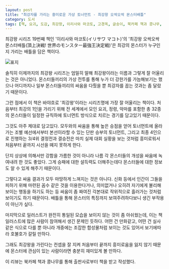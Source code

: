 ```yaml
---
layout: post
title: "최강자를 가리는 흥미로운 가상 토너먼트 - 최강왕 오싹오싹 몬스터배틀"
category: 도서
tags: [책, 요괴, 도감, 최강왕, 이리사와 마코토, 고경옥, 글송이, 북카페 책과 콩나무, 서평]
---
```


최강왕 시리즈 19번째 책인
'이리사와 마코토(イリサワ マコト)'의
'최강왕 오싹오싹 몬스터배틀(頂上決戦! 世界のモンスター最強王決定戦)'은
최강의 몬스터가 누구인지 가리는 배틀을 담은 책이다.

![표지](https://images2.imgbox.com/1f/df/1QfKGxWv_o.jpg)

솔직히 이제까지의 최강왕 시리즈는 엄밀히 말해 최강왕이라는 이름과 그렇게 잘 어울리는 것은 아니었다.
몬스터들끼리의 가상 전투를 통해 누가 더 강한가를 가늠해보기는 했으나
어디까지나 일부 몬스터들끼리의 싸움을 다뤘을 뿐
최강자를 꼽는 것과는 좀 달랐기 때문이다.

그런 점에서 이 책은 바야흐로 '최강왕'이라는 시리즈명에 가장 잘 어울리는 책이다.
처음부터 최강의 1인을 가리기 위해 전 세계에서 모인 요괴, 정령, 악마를 포함한 총 32종의 몬스터들이
일정한 규칙하에 토너먼트 방식으로 치르는 경기를 담고있기 때문이다.

그것도 아주 제대로 담고있다.
모두와의 싸움을 통해 높은 승점을 얻어 토너먼트에 올라가는 조별 예선에서부터
본선이라할 수 있는 단판 승부의 토너먼트,
그리고 최종 4인으로 진행하는 3/4위 결정전과 결승전은
마치 실제 대회 실황을 보는 것처럼 흥미로워서 처음부터 끝까지 시선을 뗴지 못하게 한다.

단지 상상에 의해서만 강함을 가름한 것이 아니라
나름 각 몬스터들의 개성을 싸움에 녹여내려 한 것도 좋았다.
그게 승패에 대한 설득력도 더해주는데다
몬스터들에 대한 정보도 알 수 있게 해주기 때문이다.

그렇다고 싸움 결과가 모두 마땅하게 느껴지는 것은 아니다.
신화 등에서 인간이 그들을 피하기 위해 마련된 꼼수 같은 것을 이용한다거나,
의미없거나 오히려 자기에게 불리해보이는 행동을 하기도 하는 등
싸움이 좀 짜여진 각본대로 작위적으로 흘러가는 것처럼 보이기도 하기 때문이다.
배틀을 통해 몬스터의 특징까지 보여주려하다보니 생긴 부작용이 아닌가 싶다.

마지막으로 일러스트가 완전히 통일된 모습을 보이지 않는 것이 좀 아쉬웠는데,
이는 책 일러스트에 많은 사람이 참여해서 생긴 문제인 듯하다.
어떤 건 만화같고, 어떤 건 실사같은 식으로 다를 뿐 아니라
개중에는 조잡한 합성물처럼 보이는 것도 있어서 보기에따라 호불호가 갈릴 만하다.

그래도 최강왕을 가린다는 컨셉을 잘 지켜
처음부터 끝까지 흥미로움을 잃지 않기 때문에
몬스터에 관심이 있는 사람이라면 충분히 재미있게 볼 만하다.



<div class="im im-info">
이 리뷰는 북카페 책과 콩나무를 통해 출판사로부터 책을 받고 작성했다.
</div>
